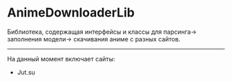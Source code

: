 # AnimeDownloaderLib
Библиотека, содержащая интерфейсы и классы для парсинга-> заполнения модели-> скачивания аниме с разных сайтов.
____
На данный момент включает сайты:
- Jut.su
